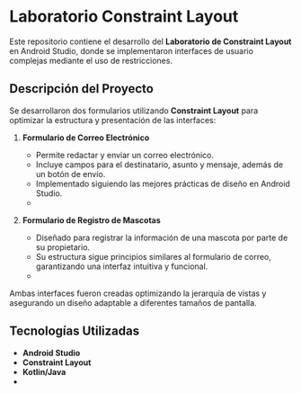 # Laboratorio Constraint Layout

Este repositorio contiene el desarrollo del **Laboratorio de Constraint Layout** en Android Studio, donde se implementaron interfaces de usuario complejas mediante el uso de restricciones.

## Descripción del Proyecto

Se desarrollaron dos formularios utilizando **Constraint Layout** para optimizar la estructura y presentación de las interfaces:

1. **Formulario de Correo Electrónico**
   - Permite redactar y enviar un correo electrónico.
   - Incluye campos para el destinatario, asunto y mensaje, además de un botón de envío.
   - Implementado siguiendo las mejores prácticas de diseño en Android Studio.
   - 

2. **Formulario de Registro de Mascotas**
   - Diseñado para registrar la información de una mascota por parte de su propietario.
   - Su estructura sigue principios similares al formulario de correo, garantizando una interfaz intuitiva y funcional.
   - 

Ambas interfaces fueron creadas optimizando la jerarquía de vistas y asegurando un diseño adaptable a diferentes tamaños de pantalla.

## Tecnologías Utilizadas
- **Android Studio**
- **Constraint Layout**
- **Kotlin/Java**
- 


